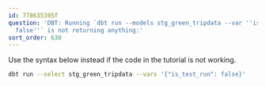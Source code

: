 ```yaml
---
id: 778635395f
question: 'DBT: Running `dbt run --models stg_green_tripdata --var ''is_test_run:
  false''` is not returning anything:'
sort_order: 630
---
```


Use the syntax below instead if the code in the tutorial is not working.

```bash
dbt run --select stg_green_tripdata --vars '{"is_test_run": false}'
```